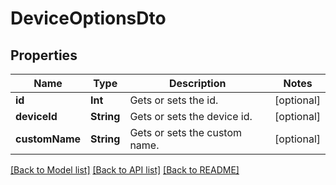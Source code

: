 # DeviceOptionsDto

## Properties
Name | Type | Description | Notes
------------ | ------------- | ------------- | -------------
**id** | **Int** | Gets or sets the id. | [optional] 
**deviceId** | **String** | Gets or sets the device id. | [optional] 
**customName** | **String** | Gets or sets the custom name. | [optional] 

[[Back to Model list]](../README.md#documentation-for-models) [[Back to API list]](../README.md#documentation-for-api-endpoints) [[Back to README]](../README.md)


